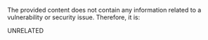 The provided content does not contain any information related to a vulnerability or security issue. Therefore, it is:

UNRELATED